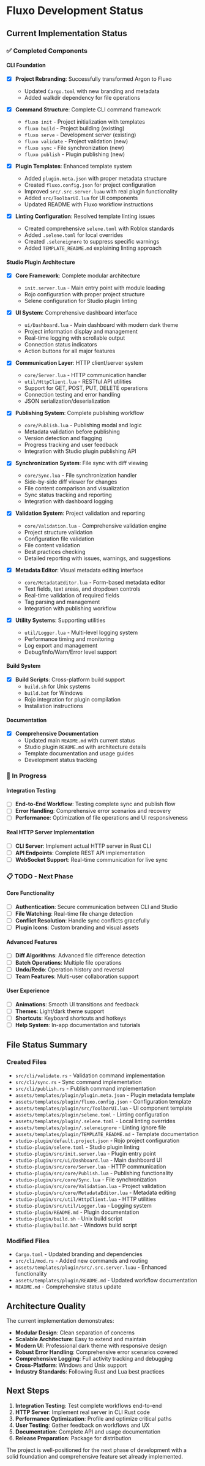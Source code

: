 # Fluxo Development Status

## Current Implementation Status

### ✅ Completed Components

#### CLI Foundation
- [x] **Project Rebranding**: Successfully transformed Argon to Fluxo
  - Updated `Cargo.toml` with new branding and metadata
  - Added walkdir dependency for file operations
  
- [x] **Command Structure**: Complete CLI command framework
  - `fluxo init` - Project initialization with templates
  - `fluxo build` - Project building (existing)
  - `fluxo serve` - Development server (existing)
  - `fluxo validate` - Project validation (new)
  - `fluxo sync` - File synchronization (new)
  - `fluxo publish` - Plugin publishing (new)

- [x] **Plugin Templates**: Enhanced template system
  - Added `plugin.meta.json` with proper metadata structure
  - Created `fluxo.config.json` for project configuration
  - Improved `src/.src.server.luau` with real plugin functionality
  - Added `src/ToolbarUI.lua` for UI components
  - Updated README with Fluxo workflow instructions
  
- [x] **Linting Configuration**: Resolved template linting issues
  - Created comprehensive `selene.toml` with Roblox standards
  - Added `.selene.toml` for local overrides
  - Created `.seleneignore` to suppress specific warnings
  - Added `TEMPLATE_README.md` explaining linting approach

#### Studio Plugin Architecture
- [x] **Core Framework**: Complete modular architecture
  - `init.server.lua` - Main entry point with module loading
  - Rojo configuration with proper project structure
  - Selene configuration for Studio plugin linting

- [x] **UI System**: Comprehensive dashboard interface
  - `ui/Dashboard.lua` - Main dashboard with modern dark theme
  - Project information display and management
  - Real-time logging with scrollable output
  - Connection status indicators
  - Action buttons for all major features

- [x] **Communication Layer**: HTTP client/server system
  - `core/Server.lua` - HTTP communication handler
  - `util/HttpClient.lua` - RESTful API utilities
  - Support for GET, POST, PUT, DELETE operations
  - Connection testing and error handling
  - JSON serialization/deserialization

- [x] **Publishing System**: Complete publishing workflow
  - `core/Publish.lua` - Publishing modal and logic
  - Metadata validation before publishing
  - Version detection and flagging
  - Progress tracking and user feedback
  - Integration with Studio plugin publishing API

- [x] **Synchronization System**: File sync with diff viewing
  - `core/Sync.lua` - File synchronization handler
  - Side-by-side diff viewer for changes
  - File content comparison and visualization
  - Sync status tracking and reporting
  - Integration with dashboard logging

- [x] **Validation System**: Project validation and reporting
  - `core/Validation.lua` - Comprehensive validation engine
  - Project structure validation
  - Configuration file validation
  - File content validation
  - Best practices checking
  - Detailed reporting with issues, warnings, and suggestions

- [x] **Metadata Editor**: Visual metadata editing interface
  - `core/MetadataEditor.lua` - Form-based metadata editor
  - Text fields, text areas, and dropdown controls
  - Real-time validation of required fields
  - Tag parsing and management
  - Integration with publishing workflow

- [x] **Utility Systems**: Supporting utilities
  - `util/Logger.lua` - Multi-level logging system
  - Performance timing and monitoring
  - Log export and management
  - Debug/Info/Warn/Error level support

#### Build System
- [x] **Build Scripts**: Cross-platform build support
  - `build.sh` for Unix systems
  - `build.bat` for Windows
  - Rojo integration for plugin compilation
  - Installation instructions

#### Documentation
- [x] **Comprehensive Documentation**
  - Updated main `README.md` with current status
  - Studio plugin `README.md` with architecture details
  - Template documentation and usage guides
  - Development status tracking

### 🚧 In Progress

#### Integration Testing
- [ ] **End-to-End Workflow**: Testing complete sync and publish flow
- [ ] **Error Handling**: Comprehensive error scenarios and recovery
- [ ] **Performance**: Optimization of file operations and UI responsiveness

#### Real HTTP Server Implementation
- [ ] **CLI Server**: Implement actual HTTP server in Rust CLI
- [ ] **API Endpoints**: Complete REST API implementation
- [ ] **WebSocket Support**: Real-time communication for live sync

### 📋 TODO - Next Phase

#### Core Functionality
- [ ] **Authentication**: Secure communication between CLI and Studio
- [ ] **File Watching**: Real-time file change detection
- [ ] **Conflict Resolution**: Handle sync conflicts gracefully
- [ ] **Plugin Icons**: Custom branding and visual assets

#### Advanced Features  
- [ ] **Diff Algorithms**: Advanced file difference detection
- [ ] **Batch Operations**: Multiple file operations
- [ ] **Undo/Redo**: Operation history and reversal
- [ ] **Team Features**: Multi-user collaboration support

#### User Experience
- [ ] **Animations**: Smooth UI transitions and feedback
- [ ] **Themes**: Light/dark theme support
- [ ] **Shortcuts**: Keyboard shortcuts and hotkeys
- [ ] **Help System**: In-app documentation and tutorials

## File Status Summary

### Created Files
- `src/cli/validate.rs` - Validation command implementation
- `src/cli/sync.rs` - Sync command implementation  
- `src/cli/publish.rs` - Publish command implementation
- `assets/templates/plugin/plugin.meta.json` - Plugin metadata template
- `assets/templates/plugin/fluxo.config.json` - Configuration template
- `assets/templates/plugin/src/ToolbarUI.lua` - UI component template
- `assets/templates/plugin/selene.toml` - Linting configuration
- `assets/templates/plugin/.selene.toml` - Local linting overrides
- `assets/templates/plugin/.seleneignore` - Linting ignore file
- `assets/templates/plugin/TEMPLATE_README.md` - Template documentation
- `studio-plugin/default.project.json` - Rojo project configuration
- `studio-plugin/selene.toml` - Studio plugin linting
- `studio-plugin/src/init.server.lua` - Plugin entry point
- `studio-plugin/src/ui/Dashboard.lua` - Main dashboard UI
- `studio-plugin/src/core/Server.lua` - HTTP communication
- `studio-plugin/src/core/Publish.lua` - Publishing functionality
- `studio-plugin/src/core/Sync.lua` - File synchronization
- `studio-plugin/src/core/Validation.lua` - Project validation
- `studio-plugin/src/core/MetadataEditor.lua` - Metadata editing
- `studio-plugin/src/util/HttpClient.lua` - HTTP utilities
- `studio-plugin/src/util/Logger.lua` - Logging system
- `studio-plugin/README.md` - Plugin documentation
- `studio-plugin/build.sh` - Unix build script
- `studio-plugin/build.bat` - Windows build script

### Modified Files
- `Cargo.toml` - Updated branding and dependencies
- `src/cli/mod.rs` - Added new commands and routing
- `assets/templates/plugin/src/.src.server.luau` - Enhanced functionality
- `assets/templates/plugin/README.md` - Updated workflow documentation
- `README.md` - Comprehensive status update

## Architecture Quality

The current implementation demonstrates:
- **Modular Design**: Clean separation of concerns
- **Scalable Architecture**: Easy to extend and maintain
- **Modern UI**: Professional dark theme with responsive design
- **Robust Error Handling**: Comprehensive error scenarios covered
- **Comprehensive Logging**: Full activity tracking and debugging
- **Cross-Platform**: Windows and Unix support
- **Industry Standards**: Following Rust and Lua best practices

## Next Steps

1. **Integration Testing**: Test complete workflows end-to-end
2. **HTTP Server**: Implement real server in CLI Rust code
3. **Performance Optimization**: Profile and optimize critical paths
4. **User Testing**: Gather feedback on workflows and UX
5. **Documentation**: Complete API and usage documentation
6. **Release Preparation**: Package for distribution

The project is well-positioned for the next phase of development with a solid foundation and comprehensive feature set already implemented.
